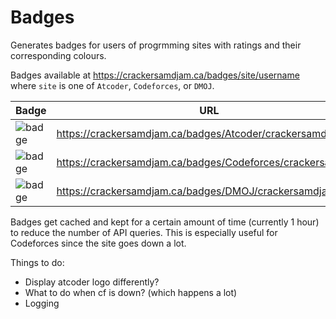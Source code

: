 # Badges

Generates badges for users of progrmming sites with ratings and their corresponding colours.

Badges available at https://crackersamdjam.ca/badges/site/username where `site` is one of `Atcoder`, `Codeforces`, or `DMOJ`.

| Badge | URL |
|-|-|
| ![badge](https://crackersamdjam.ca/badges/Atcoder/crackersamdjam) | https://crackersamdjam.ca/badges/Atcoder/crackersamdjam |
| ![badge](https://crackersamdjam.ca/badges/Codeforces/crackersamdjam) | https://crackersamdjam.ca/badges/Codeforces/crackersamdjam |
| ![badge](https://crackersamdjam.ca/badges/DMOJ/crackersamdjam) | https://crackersamdjam.ca/badges/DMOJ/crackersamdjam |

Badges get cached and kept for a certain amount of time (currently 1 hour) to reduce the number of API queries. This is especially useful for Codeforces since the site goes down a lot.

Things to do:
- Display atcoder logo differently?
- What to do when cf is down? (which happens a lot)
- Logging
